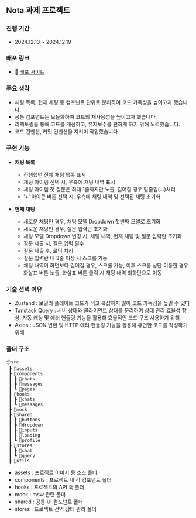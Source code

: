 ## Nota 과제 프로젝트

### 진행 기간

- 2024.12.13 ~ 2024.12.19

### 배포 링크

- 🔗 [배포 사이트](https://wnwlals13.github.io/nota-mini-chat/)

### 주요 생각

- 채팅 목록, 현재 채팅 등 컴포넌트 단위로 분리하여 코드 가독성을 높이고자 했습니다.
- 공통 컴포넌트는 모듈화하여 코드의 재사용성을 높이고자 했습니다.
- 리팩토링을 통해 코드를 개선하고, 유지보수를 편하게 하기 위해 노력했습니다.
- 코드 컨벤션, 커밋 컨벤션을 지키며 작업했습니다.

### 구현 기능

- **채팅 목록**

  - 진행했던 전체 채팅 목록 표시
  - 채팅 아이템 선택 시, 우측에 채팅 내역 표시
  - 채팅 아이템 첫 질문은 최대 1줄까지만 노출, 길어질 경우 말줄임(...)처리
  - '+' 아이콘 버튼 선택 시, 우측에 채팅 내역 및 선택된 채팅 초기화

- **현재 채팅**
  - 새로운 채팅인 경우, 채팅 모델 Dropdown 첫번째 모델로 초기화
  - 새로운 채팅인 경우, 질문 입력란 초기화
  - 채팅 모델 Dropdown 변경 시, 채팅 내역, 현재 채팅 및 질문 입력란 초기화
  - 질문 제출 시, 질문 입력 필수
  - 질문 제출 후, 로딩 처리
  - 질문 입력란 내 3줄 이상 시 스크롤 가능
  - 채팅 내역이 화면보다 길어질 경우, 스크롤 가능, 이후 스크롤 상단 이동한 경우 화살표 버튼 노출, 화살표 버튼 클릭 시 채팅 내역 최하단으로 이동

### 기술 선택 이유

- Zustand : 보일러 플레이트 코드가 적고 복잡하지 않아 코드 가독성을 높일 수 있다
- Tanstack Query : 서버 상태와 클라이언트 상태를 분리하여 상태 관리 효율성 향상, 자동 캐싱 및 에러 핸들링 기능을 활용해 효율적인 코드 구조 사용하기 위해
- Axios : JSON 변환 및 HTTP 에러 핸들링 기능을 활용해 유연한 코드를 작성하기 위해

### 폴더 구조

```
📦src
 ┣ 📂assets
 ┣ 📂components
 ┃ ┣ 📂chats
 ┃ ┣ 📂messages
 ┃ ┗ 📂pages
 ┣ 📂hooks
 ┃ ┣ 📂chats
 ┃ ┗ 📂messages
 ┣ 📂mock
 ┣ 📂shared
 ┃ ┣ 📂buttons
 ┃ ┣ 📂dropdown
 ┃ ┣ 📂inputs
 ┃ ┣ 📂loading
 ┃ ┗ 📂profile
 ┣ 📂stores
 ┃ ┣ 📂chat
 ┃ ┗ 📂query
 ┣ 📂utils
```

- assets : 프로젝트 이미지 등 소스 폴더
- components : 프로젝트 내 각 컴포넌트 폴더
- hooks : 프로젝트의 API 훅 폴더
- mock : msw 관련 폴더
- shared : 공통 UI 컴포넌트 폴더
- stores : 프로젝트 전역 상태 관리 폴더
